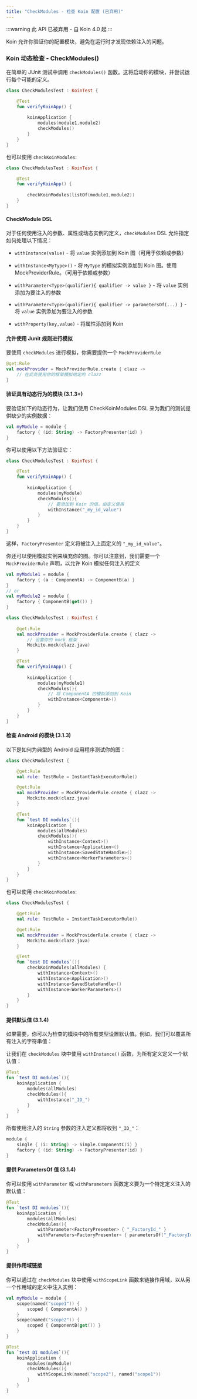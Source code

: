 ```yaml
---
title: "CheckModules - 检查 Koin 配置 (已弃用)"
---
```

:::warning
此 API 已被弃用 - 自 Koin 4.0 起
:::

Koin 允许你验证你的配置模块，避免在运行时才发现依赖注入的问题。

### Koin 动态检查 - CheckModules()

在简单的 JUnit 测试中调用 `checkModules()` 函数。这将启动你的模块，并尝试运行每个可能的定义。

```kotlin
class CheckModulesTest : KoinTest {

    @Test
    fun verifyKoinApp() {
        
        koinApplication {
            modules(module1,module2)
            checkModules()
        }
    }
}
```

也可以使用 `checkKoinModules`:

```kotlin
class CheckModulesTest : KoinTest {

    @Test
    fun verifyKoinApp() {
        
        checkKoinModules(listOf(module1,module2))
    }
}
```

#### CheckModule DSL

对于任何使用注入的参数、属性或动态实例的定义，`checkModules` DSL 允许指定如何处理以下情况：

* `withInstance(value)` - 将 `value` 实例添加到 Koin 图（可用于依赖或参数）

* `withInstance<MyType>()` - 将 `MyType` 的模拟实例添加到 Koin 图。使用 MockProviderRule。（可用于依赖或参数）

* `withParameter<Type>(qualifier){ qualifier -> value }` - 将 `value` 实例添加为要注入的参数

* `withParameter<Type>(qualifier){ qualifier -> parametersOf(...) }` - 将 `value` 实例添加为要注入的参数

* `withProperty(key,value)` - 将属性添加到 Koin

#### 允许使用 Junit 规则进行模拟

要使用 `checkModules` 进行模拟，你需要提供一个 `MockProviderRule`

```kotlin
@get:Rule
val mockProvider = MockProviderRule.create { clazz ->
    // 在此处使用你的框架模拟给定的 clazz
}
```

#### 验证具有动态行为的模块 (3.1.3+)

要验证如下的动态行为，让我们使用 CheckKoinModules DSL 来为我们的测试提供缺少的实例数据：

```kotlin
val myModule = module {
    factory { (id: String) -> FactoryPresenter(id) }
}
```

你可以使用以下方法验证它：

```kotlin
class CheckModulesTest : KoinTest {

    @Test
    fun verifyKoinApp() {
        
        koinApplication {
            modules(myModule)
            checkModules(){
                // 要添加到 Koin 的值，由定义使用
                withInstance("_my_id_value")
            }
        }
    }
}
```

这样，`FactoryPresenter` 定义将被注入上面定义的 `"_my_id_value"`。

你还可以使用模拟实例来填充你的图。你可以注意到，我们需要一个 `MockProviderRule` 声明，以允许 Koin 模拟任何注入的定义

```kotlin
val myModule1 = module {
    factory { (a : ComponentA) -> ComponentB(a) }
}
// or
val myModule2 = module {
    factory { ComponentB(get()) }
}
```

```kotlin
class CheckModulesTest : KoinTest {
    
    @get:Rule
    val mockProvider = MockProviderRule.create { clazz ->
        // 设置你的 mock 框架
        Mockito.mock(clazz.java)
    }

    @Test
    fun verifyKoinApp() {
        
        koinApplication {
            modules(myModule1)
            checkModules(){
                // 将 ComponentA 的模拟添加到 Koin
                withInstance<ComponentA>()
            }
        }
    }
}
```

#### 检查 Android 的模块 (3.1.3)

以下是如何为典型的 Android 应用程序测试你的图：

```kotlin
class CheckModulesTest {

    @get:Rule
    val rule: TestRule = InstantTaskExecutorRule()

    @get:Rule
    val mockProvider = MockProviderRule.create { clazz ->
        Mockito.mock(clazz.java)
    }

    @Test
    fun `test DI modules`(){
        koinApplication {
            modules(allModules)
            checkModules(){
                withInstance<Context>()
                withInstance<Application>()
                withInstance<SavedStateHandle>()
                withInstance<WorkerParameters>()
            }
        }
    }
}
```

也可以使用 `checkKoinModules`:

```kotlin
class CheckModulesTest {

    @get:Rule
    val rule: TestRule = InstantTaskExecutorRule()

    @get:Rule
    val mockProvider = MockProviderRule.create { clazz ->
        Mockito.mock(clazz.java)
    }

    @Test
    fun `test DI modules`(){
        checkKoinModules(allModules) {
            withInstance<Context>()
            withInstance<Application>()
            withInstance<SavedStateHandle>()
            withInstance<WorkerParameters>()
        }
    }
}
```

#### 提供默认值 (3.1.4)

如果需要，你可以为检查的模块中的所有类型设置默认值。例如，我们可以覆盖所有注入的字符串值：

让我们在 `checkModules` 块中使用 `withInstance()` 函数，为所有定义定义一个默认值：

```kotlin
@Test
fun `test DI modules`(){
    koinApplication {
        modules(allModules)
        checkModules(){
            withInstance("_ID_")
        }
    }
}
```

所有使用注入的 `String` 参数的注入定义都将收到 `"_ID_"`：

```kotlin
module {
    single { (i: String) -> Simple.ComponentC(i) }
    factory { (id: String) -> FactoryPresenter(id) }
}
```

#### 提供 ParametersOf 值 (3.1.4)

你可以使用 `withParameter` 或 `withParameters` 函数定义要为一个特定定义注入的默认值：

```kotlin
@Test
fun `test DI modules`(){
    koinApplication {
        modules(allModules)
        checkModules(){
            withParameter<FactoryPresenter> { "_FactoryId_" }
            withParameters<FactoryPresenter> { parametersOf("_FactoryId_",...) }
        }
    }
}
```

#### 提供作用域链接

你可以通过在 `checkModules` 块中使用 `withScopeLink` 函数来链接作用域，以从另一个作用域的定义中注入实例：

```kotlin
val myModule = module {
    scope(named("scope1")) {
        scoped { ComponentA() }
    }
    scope(named("scope2")) {
        scoped { ComponentB(get()) }
    }
}
```

```kotlin
@Test
fun `test DI modules`(){
    koinApplication {
        modules(myModule)
        checkModules(){
            withScopeLink(named("scope2"), named("scope1"))
        }
    }
}
```